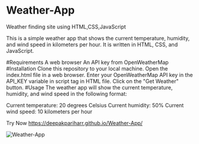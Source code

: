 # Weather-App
Weather finding site using HTML,CSS,JavaScript

This is a simple weather app that shows the current temperature, humidity, and wind speed in kilometers per hour. It is written in HTML, CSS, and JavaScript.

#Requirements
A web browser
An API key from OpenWeatherMap
#Installation
Clone this repository to your local machine.
Open the index.html file in a web browser.
Enter your OpenWeatherMap API key in the API_KEY variable in script tag in HTML file.
Click on the "Get Weather" button.
#Usage
The weather app will show the current temperature, humidity, and wind speed in the following format:

Current temperature: 20 degrees Celsius
Current humidity: 50%
Current wind speed: 10 kilometers per hour

Try Now https://deepakpariharr.github.io/Weather-App/



![Weather-App](https://github.com/Deepakpariharr/Weather-App/assets/96336425/db7adc73-85fd-4134-860f-b4af867a0245)





